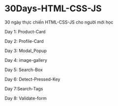# 30Days-HTML-CSS-JS

30 ngày thực chiến HTML-CSS-JS cho người mới học

Day 1: Product-Card

Day 2: Profile-Card

Day 3: Modal_Popup

Day 4: image-gallery

Day 5: Search-Box

Day 6: Detect-Pressed-Key

Day 7:Search-Tags

Day 8: Validate-form
